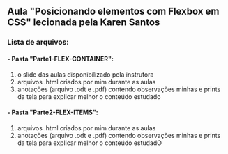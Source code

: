 ## Aula "Posicionando elementos com Flexbox em CSS" lecionada pela Karen Santos

### Lista de arquivos:
#### - Pasta "Parte1-FLEX-CONTAINER": 
  1) o slide das aulas disponibilizado pela instrutora
  2) arquivos .html criados por mim durante as aulas
  3) anotações (arquivo .odt e .pdf) contendo observações minhas e prints da tela para explicar melhor o conteúdo estudado
  
#### - Pasta "Parte2-FLEX-ITEMS": 
  1) arquivos .html criados por mim durante as aulas
  2) anotações (arquivo .odt e .pdf) contendo observações minhas e prints da tela para explicar melhor o conteúdo estudadO 
